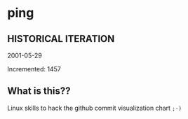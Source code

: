 # ping

## HISTORICAL ITERATION
2001-05-29

Incremented: 1457

## What is this?? 
Linux skills to hack the github commit visualization chart `;-)`
